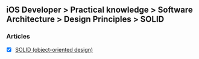 ## iOS Developer > Practical knowledge > Software Architecture > Design Principles > SOLID

### Articles
- [X] [SOLID (object-oriented design)](https://en.wikipedia.org/wiki/SOLID_(object-oriented_design))


